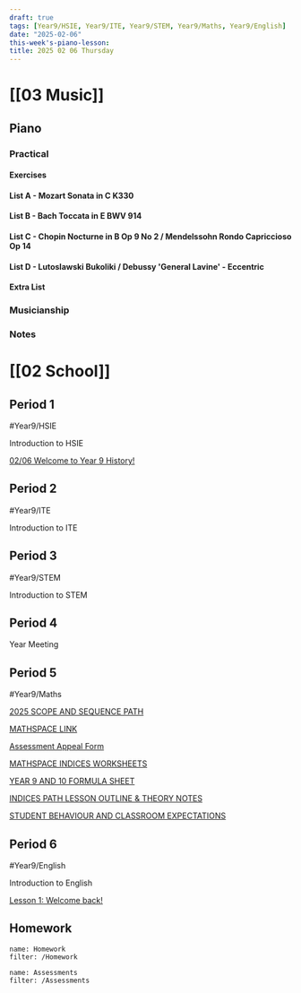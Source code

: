 ```yaml
---
draft: true
tags: [Year9/HSIE, Year9/ITE, Year9/STEM, Year9/Maths, Year9/English]
date: "2025-02-06"
this-week's-piano-lesson: 
title: 2025 02 06 Thursday
---
```


# [[03 Music]]

## Piano

### Practical

#### Exercises

#### List A - Mozart Sonata in C K330

#### List B - Bach Toccata in E BWV 914

#### List C - Chopin Nocturne in B Op 9 No 2 / Mendelssohn Rondo Capriccioso Op 14

#### List D - Lutoslawski Bukoliki / Debussy 'General Lavine' - Eccentric

#### Extra List

### Musicianship

### Notes

# [[02 School]]

## Period 1

#Year9/HSIE

Introduction to HSIE

[02/06 Welcome to Year 9 History!](https://classroom.google.com/c/NzQ4ODYwNjMyODE3/a/NzM3NDYxMDg4MjY0/details)

## Period 2

#Year9/ITE

Introduction to ITE

## Period 3

#Year9/STEM

Introduction to STEM

## Period 4

Year Meeting

## Period 5

#Year9/Maths

[2025 SCOPE AND SEQUENCE PATH](https://classroom.google.com/c/NzMyNzA1Njc2ODI0/m/NzMyNzA1Njc2ODY2/details)

[MATHSPACE LINK](https://classroom.google.com/c/NzMyNzA1Njc2ODI0/m/NzQ4ODI4MDIyOTQx/details)

[Assessment Appeal Form](https://classroom.google.com/c/NzMyNzA1Njc2ODI0/m/NzM3MzM4MTUwODE3/details)

[MATHSPACE INDICES WORKSHEETS](https://classroom.google.com/c/NzMyNzA1Njc2ODI0/m/NzMyNzA1Njc2ODc1/details)

[YEAR 9 AND 10 FORMULA SHEET](https://classroom.google.com/c/NzMyNzA1Njc2ODI0/m/NzMyNzA1Njc2OTQw/details)

[INDICES PATH LESSON OUTLINE & THEORY NOTES](https://classroom.google.com/c/NzMyNzA1Njc2ODI0/m/NzMyNzA1Njc2ODcz/details)

[STUDENT BEHAVIOUR AND CLASSROOM EXPECTATIONS](https://classroom.google.com/c/NzMyNzA1Njc2ODI0/m/NzQ5MDU5NDc2MjY3/details)

## Period 6

#Year9/English

Introduction to English

[Lesson 1: Welcome back!](https://classroom.google.com/c/NzQyMDEwNTQ1NDIx/m/NzM4MDMyMDY5NjMx/details)

## Homework

```todoist
name: Homework
filter: /Homework
```

```todoist
name: Assessments
filter: /Assessments
```
